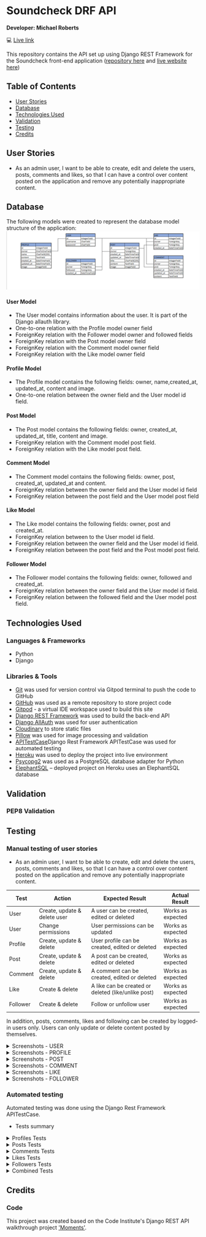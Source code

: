 # Soundcheck DRF API

**Developer: Michael Roberts**

💻 [Live link](https://soundcheck-drf-api-15efb796f01f.herokuapp.com/)

This repository contains the API set up using Django REST Framework for the Soundcheck front-end application ([repository here]() and [live website here]())


## Table of Contents
  - [User Stories](#user-stories)
  - [Database](#database)
  - [Technologies Used](#technologies-used)
  - [Validation](#validation)
  - [Testing](#testing)
  - [Credits](#credits)


## User Stories
- As an admin user, I want to be able to create, edit and delete the users, posts, comments and likes, so that I can have a control over content posted on the application and remove any potentially inappropriate content.


## Database
The following models were created to represent the database model structure of the application:
<img src="docs/readme/soundcheck-database-diagram.png">

#### User Model
- The User model contains information about the user. It is part of the Django allauth library.
- One-to-one relation with the Profile model owner field
- ForeignKey relation with the Follower model owner and followed fields
- ForeignKey relation with the Post model owner field
- ForeignKey relation with the Comment model owner field
- ForeignKey relation with the Like model owner field

#### Profile Model
- The Profile model contains the following fields: owner, name,created_at, updated_at, content and image.
- One-to-one relation between the owner field and the User model id field.

#### Post Model
- The Post model contains the following fields: owner, created_at, updated_at, title, content and image.
- ForeignKey relation with the Comment model post field.
- ForeignKey relation with the Like model post field.

#### Comment Model
- The Comment model contains the following fields: owner, post, created_at, updated_at and content.
- ForeignKey relation between the owner field and the User model id field
- ForeignKey relation between the post field and the User model post field

#### Like Model
- The Like model contains the following fields: owner, post and created_at.
- ForeignKey relation between to the User model id field.
- ForeignKey relation between the owner field and the User model id field.
- ForeignKey relation between the post field and the Post model post field.

#### Follower Model
- The Follower model contains the following fields: owner, followed and created_at.
- ForeignKey relation between the owner field and the User model id field.
- ForeignKey relation between the followed field and the User model post field.


## Technologies Used
### Languages & Frameworks
- Python
- Django

### Libraries & Tools
- [Git](https://git-scm.com/) was used for version control via Gitpod terminal to push the code to GitHub
- [GitHub](https://github.com/) was used as a remote repository to store project code
- [Gitpod](https://gitpod.io/workspaces) - a virtual IDE workspace used to build this site
- [Django REST Framework](https://www.django-rest-framework.org/) was used to build the back-end API
- [Django AllAuth](https://django-allauth.readthedocs.io/en/latest/index.html) was used for user authentication
- [Cloudinary](https://cloudinary.com/) to store static files
- [Pillow](https://pillow.readthedocs.io/en/stable/) was used for image processing and validation
- [APITestCase](https://www.django-rest-framework.org/api-guide/testing/)Django Rest Framework APITestCase was used for automated testing
- [Heroku](https://heroku.com) was used to deploy the project into live environment
- [Psycopg2](https://www.psycopg.org/docs/) was used as a PostgreSQL database adapter for Python
- [ElephantSQL](https://www.postgresql.org/) – deployed project on Heroku uses an ElephantSQL database


## Validation
### PEP8 Validation


## Testing
### Manual testing of user stories
- As an admin user, I want to be able to create, edit and delete the users, posts, comments and likes, so that I can have a control over content posted on the application and remove any potentially inappropriate content.

**Test** | **Action** | **Expected Result** | **Actual Result**
-------- | ------------------- | ------------------- | -----------------
User | Create, update & delete user | A user can be created, edited or deleted | Works as expected
User | Change permissions | User permissions can be updated | Works as expected
Profile | Create, update & delete | User profile can be created, edited or deleted | Works as expected
Post | Create, update & delete | A post can be created, edited or deleted | Works as expected
Comment | Create, update & delete | A comment can be created, edited or deleted | Works as expected
Like | Create & delete | A like can be created or deleted (like/unlike post) | Works as expected
Follower | Create & delete | Follow or unfollow user | Works as expected

In addition, posts, comments, likes and following can be created by logged-in users only. Users can only update or delete content posted by themselves.

<details><summary>Screenshots - USER</summary>
    <details><summary>Create user</summary>
    <img src="docs/testing/user_create_test_01.png">
    <img src="docs/testing/user_create_test_02.png">
    <img src="docs/testing/user_create_test_03.png">
    </details>
    <details><summary>Update user</summary>
    <img src="docs/testing/user_update_test_01.png">
    <img src="docs/testing/user_update_test_02.png">
    <img src="docs/testing/user_update_test_03.png">
    </details>
    <details><summary>Delete user</summary>
    <img src="docs/testing/user_delete_test_01.png">
    <img src="docs/testing/user_delete_test_02.png">
    <img src="docs/testing/user_delete_test_03.png">
    </details>
    <details><summary>Change user permissions</summary>
    <img src="docs/testing/user_change_permissions_test_01.png">
    <img src="docs/testing/user_change_permissions_test_02.png">
    <img src="docs/testing/user_change_permissions_test_03.png">
    </details>
</details>

<details><summary>Screenshots - PROFILE</summary>
    <details><summary>Update profile</summary>
    <img src="docs/testing/profile_update_test_01.png">
    <img src="docs/testing/profile_update_test_02.png">
    <img src="docs/testing/profile_update_test_03.png">
    </details>
    <details><summary>Delete profile</summary>
    <img src="docs/testing/profile_delete_test_01.png">
    <img src="docs/testing/profile_delete_test_02.png">
    <img src="docs/testing/profile_delete_test_03.png">
    </details>
    <details><summary>Create profile</summary>
    <img src="docs/testing/profile_create_test_01.png">
    <img src="docs/testing/profile_create_test_02.png">
    <img src="docs/testing/profile_create_test_03.png">
    </details>
</details>

<details><summary>Screenshots - POST</summary>
    <details><summary>Create post</summary>
    <img src="docs/testing/post_create_test_01.png">
    <img src="docs/testing/post_create_test_02.png">
    </details>
    <details><summary>Update post</summary>
    <img src="docs/testing/post_update_test_01.png">
    <img src="docs/testing/post_update_test_02.png">
    </details>
    <details><summary>Delete post</summary>
    <img src="docs/testing/post_delete_test_01.png">
    <img src="docs/testing/post_delete_test_02.png">
    <img src="docs/testing/post_delete_test_03.png">
    </details>
</details>

<details><summary>Screenshots - COMMENT</summary>
    <details><summary>Create comment</summary>
    <img src="docs/testing/comment_create_test_01.png">
    <img src="docs/testing/comment_create_test_02.png">
    </details>
    <details><summary>Update comment</summary>
    <img src="docs/testing/comment_update_test_01.png">
    <img src="docs/testing/comment_update_test_02.png">
    </details>
    <details><summary>Delete comment</summary>
    <img src="docs/testing/comment_delete_test_01.png">
    <img src="docs/testing/comment_delete_test_02.png">
    <img src="docs/testing/comment_delete_test_03.png">
    </details>
</details>

<details><summary>Screenshots - LIKE</summary>
    <details><summary>Create like</summary>
    <img src="docs/testing/like_create_test_01.png">
    <img src="docs/testing/like_create_test_02.png">
    <img src="docs/testing/like_create_test_02.png">
    </details>
    <details><summary>Delete like</summary>
    <img src="docs/testing/like_delete_test_01.png">
    <img src="docs/testing/like_delete_test_02.png">
    <img src="docs/testing/like_delete_test_03.png">
    </details>
</details>

<details><summary>Screenshots - FOLLOWER</summary>
    <details><summary>Create follow</summary>
    <img src="docs/testing/follower_create_test_01.png">
    <img src="docs/testing/follower_create_test_02.png">
    <img src="docs/testing/follower_create_test_02.png">
    </details>
    <details><summary>Delete follow</summary>
    <img src="docs/testing/follower_delete_test_01.png">
    <img src="docs/testing/follower_delete_test_02.png">
    <img src="docs/testing/follower_delete_test_03.png">
    </details>
</details>

### Automated testing
Automated testing was done using the Django Rest Framework APITestCase.

- Tests summary
<details><summary>Profiles Tests</summary>
<img src="docs/testing/apitest_soundcheck_profiles.png">
</details>

<details><summary>Posts Tests</summary>
<img src="docs/testing/apitest_soundcheck_posts.png">
</details>

<details><summary>Comments Tests</summary>
<img src="docs/testing/apitest_soundcheck_comments.png">
</details>

<details><summary>Likes Tests</summary>
<img src="docs/testing/apitest_soundcheck_likes.png">
</details>

<details><summary>Followers Tests</summary>
<img src="docs/testing/apitest_soundcheck_followers.png">
</details>

<details><summary>Combined Tests</summary>
<img src="docs/testing/apitest_soundcheck_combined.png">
</details>


## Credits
### Code
This project was created based on the Code Institute's Django REST API walkthrough project ['Moments'](https://github.com/Code-Institute-Solutions/drf-api).